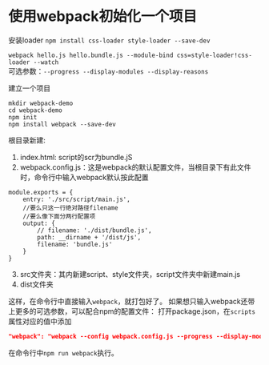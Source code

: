 # 使用webpack初始化一个项目
安装loader
`npm install css-loader style-loader --save-dev`

`webpack hello.js hello.bundle.js --module-bind css=style-loader!css-loader --watch`  
可选参数：`--progress --display-modules --display-reasons`

建立一个项目
```
mkdir webpack-demo
cd webpack-demo
npm init
npm install webpack --save-dev
```
根目录新建:
1. index.html: script的scr为bundle.jS
2. webpack.config.js：这是webpack的默认配置文件，当根目录下有此文件时，命令行中输入webpack默认按此配置
```
module.exports = {
    entry: './src/script/main.js',
    //要么只这一行绝对路径filename
    //要么像下面分两行配置项
    output: {
        // filename: './dist/bundle.js',
        path: __dirname + '/dist/js',
        filename: 'bundle.js'
    }
}
```
3. src文件夹：其内新建script、style文件夹，script文件夹中新建main.js
4. dist文件夹

这样，在命令行中直接输入`webpack`，就打包好了。
如果想只输入webpack还带上更多的可选参数，可以配合npm的配置文件：
打开package.json，在`scripts`属性对应的值中添加
```json
"webpack": "webpack --config webpack.config.js --progress --display-modules --colors --display-reasons --watch"
```
在命令行中`npm run webpack`执行。